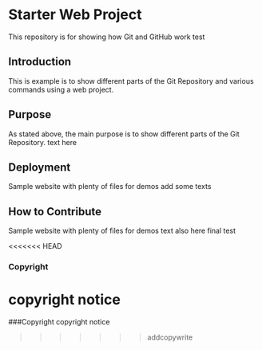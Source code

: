 # Starter Web Project
This repository is for showing how Git and GitHub work
test
## Introduction
This is example is to show different parts of the Git Repository and various commands using a web project.

## Purpose
As stated above, the main purpose is to show different parts of the Git Repository.
text here
## Deployment
Sample website with plenty of files for demos
add some texts
## How to Contribute
Sample website with plenty of files for demos
text also here
final test

<<<<<<< HEAD
### Copyright
copyright notice
=======
###Copyright
copyright notice
>>>>>>> addcopywrite
